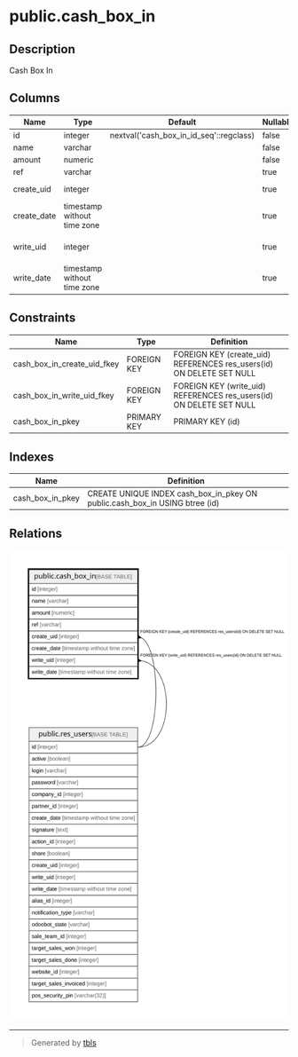 # public.cash_box_in

## Description

Cash Box In

## Columns

| Name | Type | Default | Nullable | Children | Parents | Comment |
| ---- | ---- | ------- | -------- | -------- | ------- | ------- |
| id | integer | nextval('cash_box_in_id_seq'::regclass) | false |  |  |  |
| name | varchar |  | false |  |  | Reason |
| amount | numeric |  | false |  |  | Amount |
| ref | varchar |  | true |  |  | Reference |
| create_uid | integer |  | true |  | [public.res_users](public.res_users.md) | Created by |
| create_date | timestamp without time zone |  | true |  |  | Created on |
| write_uid | integer |  | true |  | [public.res_users](public.res_users.md) | Last Updated by |
| write_date | timestamp without time zone |  | true |  |  | Last Updated on |

## Constraints

| Name | Type | Definition |
| ---- | ---- | ---------- |
| cash_box_in_create_uid_fkey | FOREIGN KEY | FOREIGN KEY (create_uid) REFERENCES res_users(id) ON DELETE SET NULL |
| cash_box_in_write_uid_fkey | FOREIGN KEY | FOREIGN KEY (write_uid) REFERENCES res_users(id) ON DELETE SET NULL |
| cash_box_in_pkey | PRIMARY KEY | PRIMARY KEY (id) |

## Indexes

| Name | Definition |
| ---- | ---------- |
| cash_box_in_pkey | CREATE UNIQUE INDEX cash_box_in_pkey ON public.cash_box_in USING btree (id) |

## Relations

![er](public.cash_box_in.svg)

---

> Generated by [tbls](https://github.com/k1LoW/tbls)
